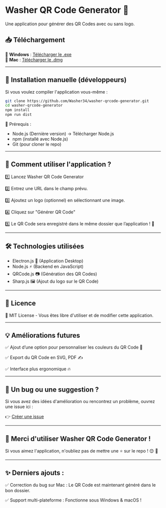 # Washer QR Code Generator 🚀

Une application pour générer des QR Codes avec ou sans logo.

## 📥 Téléchargement

🔹 **Windows** : [Télécharger le .exe](https://github.com/Washer34/washer-qrcode-generator/releases/latest)  
🔹 **Mac** : [Télécharger le .dmg](https://github.com/Washer34/washer-qrcode-generator/releases/latest)

---

## 🔧 Installation manuelle (développeurs)

Si vous voulez compiler l'application vous-même :

```sh
git clone https://github.com/Washer34/washer-qrcode-generator.git
cd washer-qrcode-generator
npm install
npm run dist
```

📌 Prérequis :

- Node.js (Dernière version) → Télécharger Node.js
- npm (installé avec Node.js)
- Git (pour cloner le repo)

---

## 🚀 Comment utiliser l'application ?

1️⃣ Lancez Washer QR Code Generator

2️⃣ Entrez une URL dans le champ prévu.

3️⃣ Ajoutez un logo (optionnel) en sélectionnant une image.

4️⃣ Cliquez sur "Générer QR Code"

5️⃣ Le QR Code sera enregistré dans le même dossier que l’application ! 📂

---

## 🛠 Technologies utilisées

- Electron.js 🚀 (Application Desktop)
- Node.js ⚡ (Backend en JavaScript)
- QRCode.js 📷 (Génération des QR Codes)
- Sharp.js 🖼 (Ajout du logo sur le QR Code)

---

## 📜 Licence

📝 MIT License - Vous êtes libre d'utiliser et de modifier cette application.

---

## 💡 Améliorations futures

✅ Ajout d’une option pour personnaliser les couleurs du QR Code 🎨

✅ Export du QR Code en SVG, PDF ✍️

✅ Interface plus ergonomique 🔥

---

## 💬 Un bug ou une suggestion ?

Si vous avez des idées d'amélioration ou rencontrez un problème, ouvrez une issue ici :

👉 [Créer une issue](https://github.com/Washer34/washer-qrcode-generator/issues)

---

## 🎉 Merci d'utiliser Washer QR Code Generator !

Si vous aimez l'application, n'oubliez pas de mettre une ⭐ sur le repo ! 😊 🚀

---

## ✨ Derniers ajouts :

✅ Correction du bug sur Mac : Le QR Code est maintenant généré dans le bon dossier.

✅ Support multi-plateforme : Fonctionne sous Windows & macOS !
